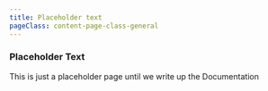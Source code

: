 ```yaml
---
title: Placeholder text
pageClass: content-page-class-general
---
```


### Placeholder Text
This is just a placeholder page until we write up the Documentation
